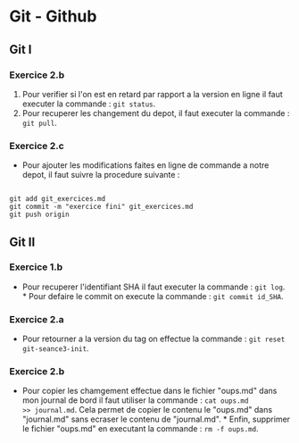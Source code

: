# Git - Github

## Git I

### Exercice 2.b
1. Pour verifier si l'on est en retard par rapport a la version en 
ligne il faut executer la commande : <code>git status</code>. 
2. Pour recuperer les changement du depot, il faut executer la commande 
: <code>git pull</code>.

### Exercice 2.c
* Pour ajouter les modifications faites en ligne de commande a notre 
depot, il faut suivre la procedure suivante :  
<pre><code>
git add git_exercices.md
git commit -m "exercice fini" git_exercices.md
git push origin
</pre></code>

## Git II

### Exercice 1.b
* Pour recuperer l'identifiant SHA il faut executer la commande : <code>git 
log</code>. * Pour defaire le commit on execute la commande : <code>git 
commit id_SHA</code>.

### Exercice 2.a
* Pour retourner a la version du tag on effectue la commande : <code>git 
reset git-seance3-init</code>.

### Exercice 2.b
* Pour copier les chamgement effectue dans le fichier "oups.md" dans mon journal de bord il faut 
 utiliser la commande : <code>cat oups.md >> journal.md</code>. Cela permet de copier le contenu le 
 "oups.md" dans "journal.md" sans ecraser le contenu de "journal.md". * Enfin,
supprimer le fichier "oups.md" en executant la commande : <code>rm -f oups.md</code>.


